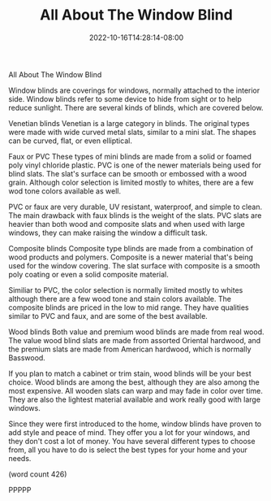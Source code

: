 ﻿---
title: "All About The Window Blind"
date: 2022-10-16T14:28:14-08:00
description: "Mini Blinds or Wood Shutters Tips for Web Success"
featured_image: "/images/Mini Blinds or Wood Shutters.jpg"
tags: ["Mini Blinds or Wood Shutters"]
---

All About The Window Blind

Window blinds are coverings for windows, normally
attached to the interior side.  Window blinds refer
to some device to hide from sight or to help
reduce sunlight.  There are several kinds of blinds,
which are covered below.

Venetian blinds
Venetian is a large category in blinds.  The original
types were made with wide curved metal slats, 
similar to a mini slat.  The shapes can be curved,
flat, or even elliptical.  

Faux or PVC
These types of mini blinds are made from a solid
or foamed poly vinyl chloride plastic.  PVC is one
of the newer materials being used for blind slats.
The slat's surface can be smooth or embossed with
a wood grain.  Although color selection is limited
mostly to whites, there are a few wod tone colors
available as well.

PVC or faux are very durable, UV resistant, 
waterproof, and simple to clean.  The main drawback
with faux blinds is the weight of the slats.  PVC
slats are heavier than both wood and composite 
slats and when used with large windows, they can
make raising the window a difficult task.

Composite blinds
Composite type blinds are made from a combination
of wood products and polymers.  Composite is a
newer material that's being used for the window
covering.  The slat surface with composite is a
smooth poly coating or even a solid composite
material.  

Similiar to PVC, the color selection is normally
limited mostly to whites although there are a 
few wood tone and stain colors available.  The
composite blinds are priced in the low to mid
range.  They have qualities similar to PVC and
faux, and are some of the best available.

Wood blinds
Both value and premium wood blinds are made 
from real wood.  The value wood blind slats are
made from assorted Oriental hardwood, and the 
premium slats are made from American hardwood,
which is normally Basswood.

If you plan to match a cabinet or trim stain,
wood blinds will be your best choice.  Wood blinds
are among the best, although they are also among
the most expensive.  All wooden slats can warp 
and may fade in color over time.  They are also
the lightest material available and work really
good with large windows.

Since they were first introduced to the home, 
window blinds have proven to add style and peace
of mind.  They offer you a lot for your windows,
and they don't cost a lot of money.  You have
several different types to choose from, all you 
have to do is select the best types for your 
home and your needs.

(word count 426)

PPPPP
